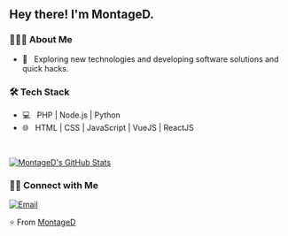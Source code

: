 <h2> Hey there! I'm MontageD.</h2>

<h3> 👨🏻‍💻 About Me </h3>

- 🤔 &nbsp; Exploring new technologies and developing software solutions and quick hacks.

<h3>🛠 Tech Stack</h3>

- 💻 &nbsp; PHP | Node.js | Python
- 🌐 &nbsp; HTML | CSS | JavaScript | VueJS | ReactJS

<br/>

[![MontageD's GitHub Stats](https://github-readme-stats.vercel.app/api?username=MontageD&show_icons=true)](https://github.com/MontageD)

<h3> 🤝🏻 Connect with Me </h3>

<p align="left">
<a href="mailto:guandexis@gmail.com"><img alt="Email" src="https://img.shields.io/badge/guandexis@gmail.com-blue?style=flat-square&logo=gmail"></a>
</p>

⭐️ From [MontageD](https://github.com/MontageD)
